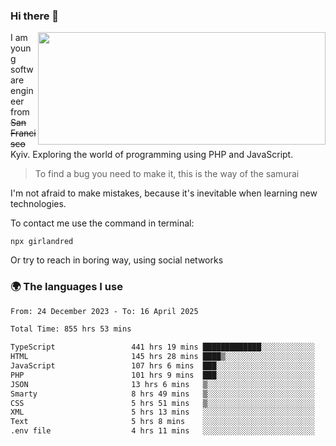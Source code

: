 ### Hi there 👋  

<img align='right' src="https://github-readme-stats.vercel.app/api?username=girlandred&count_private=true&show_icons=true&include_all_commits=true&hide_rank=true&hide_title=true&theme=buefy&card_width=300" width=460 height=180>


I am young software engineer from ~~San Francisco~~ Kyiv. Exploring the world of programming using PHP and JavaScript.


> To find a bug you need to make it, this is the way of the samurai



I'm not afraid to make mistakes, because it's inevitable when learning new technologies.

To contact me use the command in terminal:

```
npx girlandred
```

Or try to reach in boring way, using social networks


### 🌍 The languages I use

<!--START_SECTION:waka-->

```txt
From: 24 December 2023 - To: 16 April 2025

Total Time: 855 hrs 53 mins

TypeScript                 441 hrs 19 mins █████████████░░░░░░░░░░░░   51.55 %
HTML                       145 hrs 28 mins ████▒░░░░░░░░░░░░░░░░░░░░   16.99 %
JavaScript                 107 hrs 6 mins  ███░░░░░░░░░░░░░░░░░░░░░░   12.51 %
PHP                        101 hrs 9 mins  ███░░░░░░░░░░░░░░░░░░░░░░   11.82 %
JSON                       13 hrs 6 mins   ▒░░░░░░░░░░░░░░░░░░░░░░░░   01.53 %
Smarty                     8 hrs 49 mins   ▒░░░░░░░░░░░░░░░░░░░░░░░░   01.03 %
CSS                        5 hrs 51 mins   ▒░░░░░░░░░░░░░░░░░░░░░░░░   00.68 %
XML                        5 hrs 13 mins   ░░░░░░░░░░░░░░░░░░░░░░░░░   00.61 %
Text                       5 hrs 8 mins    ░░░░░░░░░░░░░░░░░░░░░░░░░   00.60 %
.env file                  4 hrs 11 mins   ░░░░░░░░░░░░░░░░░░░░░░░░░   00.49 %
```

<!--END_SECTION:waka-->
